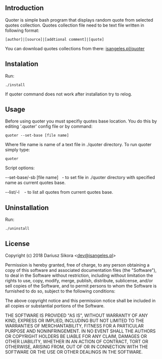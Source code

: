 ## Introduction
Quoter is simple bash program that displays random quote from selected quotes collection.
Quotes collection file need to be text file written in following format:
```
[author]|[source]|[addtional comment]|[quote]
```
You can download quotes collections from there:
[isangeles.pl/quoter](http://isangeles.pl/quoter)
## Instalation
Run:
```
./install
```
If quoter command does not work after installation try to relog.
## Usage
Before using quoter you must specifiy quotes base location.
You do this by editing '.quoter' config file or by command:
```
quoter --set-base [file name]
```
Where file name is name of a text file in ./quoter directory.
To run quoter simply type:
```
quoter
```
Script options:

--set-base/-sb [file name]&nbsp;&nbsp;&nbsp;- to set file in ./quoter directory with specified name as current quotes base.

--list/-l &nbsp;&nbsp;&nbsp;- to list all quotes from current quotes base.

## Uninstallation
Run:
```
./uninstall
```
## License
Copyright (c) 2018 Dariusz Sikora <<dev@isangeles.pl>>

Permission is hereby granted, free of charge, to any person obtaining a copy
of this software and associated documentation files (the "Software"), to deal
in the Software without restriction, including without limitation the rights
to use, copy, modify, merge, publish, distribute, sublicense, and/or sell
copies of the Software, and to permit persons to whom the Software is
furnished to do so, subject to the following conditions:

The above copyright notice and this permission notice shall be included in all
copies or substantial portions of the Software.

THE SOFTWARE IS PROVIDED "AS IS", WITHOUT WARRANTY OF ANY KIND, EXPRESS OR
IMPLIED, INCLUDING BUT NOT LIMITED TO THE WARRANTIES OF MERCHANTABILITY,
FITNESS FOR A PARTICULAR PURPOSE AND NONINFRINGEMENT. IN NO EVENT SHALL THE
AUTHORS OR COPYRIGHT HOLDERS BE LIABLE FOR ANY CLAIM, DAMAGES OR OTHER
LIABILITY, WHETHER IN AN ACTION OF CONTRACT, TORT OR OTHERWISE, ARISING FROM,
OUT OF OR IN CONNECTION WITH THE SOFTWARE OR THE USE OR OTHER DEALINGS IN THE
SOFTWARE.
